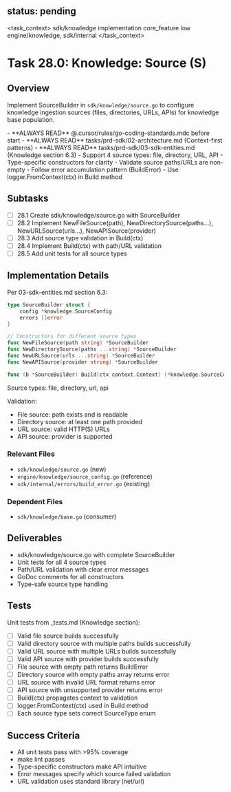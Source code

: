 ## status: pending

<task_context>
<domain>sdk/knowledge</domain>
<type>implementation</type>
<scope>core_feature</scope>
<complexity>low</complexity>
<dependencies>engine/knowledge, sdk/internal</dependencies>
</task_context>

# Task 28.0: Knowledge: Source (S)

## Overview

Implement SourceBuilder in `sdk/knowledge/source.go` to configure knowledge ingestion sources (files, directories, URLs, APIs) for knowledge base population.

<critical>
- **ALWAYS READ** @.cursor/rules/go-coding-standards.mdc before start
- **ALWAYS READ** tasks/prd-sdk/02-architecture.md (Context-first patterns)
- **ALWAYS READ** tasks/prd-sdk/03-sdk-entities.md (Knowledge section 6.3)
</critical>

<requirements>
- Support 4 source types: file, directory, URL, API
- Type-specific constructors for clarity
- Validate source paths/URLs are non-empty
- Follow error accumulation pattern (BuildError)
- Use logger.FromContext(ctx) in Build method
</requirements>

## Subtasks

- [ ] 28.1 Create sdk/knowledge/source.go with SourceBuilder
- [ ] 28.2 Implement NewFileSource(path), NewDirectorySource(paths...), NewURLSource(urls...), NewAPISource(provider)
- [ ] 28.3 Add source type validation in Build(ctx)
- [ ] 28.4 Implement Build(ctx) with path/URL validation
- [ ] 28.5 Add unit tests for all source types

## Implementation Details

Per 03-sdk-entities.md section 6.3:

```go
type SourceBuilder struct {
    config *knowledge.SourceConfig
    errors []error
}

// Constructors for different source types
func NewFileSource(path string) *SourceBuilder
func NewDirectorySource(paths ...string) *SourceBuilder
func NewURLSource(urls ...string) *SourceBuilder
func NewAPISource(provider string) *SourceBuilder

func (b *SourceBuilder) Build(ctx context.Context) (*knowledge.SourceConfig, error)
```

Source types: file, directory, url, api

Validation:
- File source: path exists and is readable
- Directory source: at least one path provided
- URL source: valid HTTP(S) URLs
- API source: provider is supported

### Relevant Files

- `sdk/knowledge/source.go` (new)
- `engine/knowledge/source_config.go` (reference)
- `sdk/internal/errors/build_error.go` (existing)

### Dependent Files

- `sdk/knowledge/base.go` (consumer)

## Deliverables

- sdk/knowledge/source.go with complete SourceBuilder
- Unit tests for all 4 source types
- Path/URL validation with clear error messages
- GoDoc comments for all constructors
- Type-safe source type handling

## Tests

Unit tests from _tests.md (Knowledge section):

- [ ] Valid file source builds successfully
- [ ] Valid directory source with multiple paths builds successfully
- [ ] Valid URL source with multiple URLs builds successfully
- [ ] Valid API source with provider builds successfully
- [ ] File source with empty path returns BuildError
- [ ] Directory source with empty paths array returns error
- [ ] URL source with invalid URL format returns error
- [ ] API source with unsupported provider returns error
- [ ] Build(ctx) propagates context to validation
- [ ] logger.FromContext(ctx) used in Build method
- [ ] Each source type sets correct SourceType enum

## Success Criteria

- All unit tests pass with >95% coverage
- make lint passes
- Type-specific constructors make API intuitive
- Error messages specify which source failed validation
- URL validation uses standard library (net/url)
